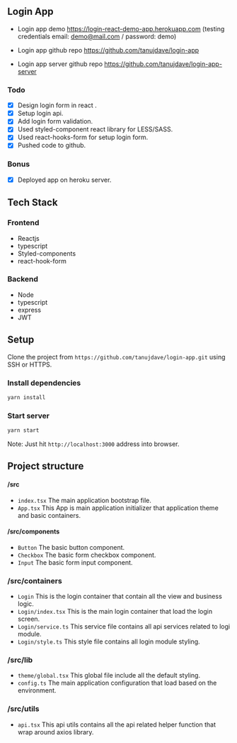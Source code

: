 ## Login App

- Login app demo https://login-react-demo-app.herokuapp.com (testing credentials email: demo@mail.com / password: demo)

- Login app github repo https://github.com/tanujdave/login-app

- Login app server github repo https://github.com/tanujdave/login-app-server


### Todo

- [x] Design login form in react .
- [x] Setup login api.
- [x] Add login form validation.
- [x] Used styled-component react library for LESS/SASS.
- [x] Used react-hooks-form for setup login form.
- [x] Pushed code to github.

### Bonus

- [x] Deployed app on heroku server.

## Tech Stack

### Frontend
- Reactjs
- typescript
- Styled-components
- react-hook-form
### Backend
- Node
- typescript
- express
- JWT

## Setup

Clone the project from `https://github.com/tanujdave/login-app.git` using SSH or HTTPS.

### **Install dependencies**
```sh
yarn install
```

### **Start server**
```sh
yarn start
```

Note: Just hit `http://localhost:3000` address into browser.


## Project structure
#### **/src**
- `index.tsx` The main application bootstrap file.
- `App.tsx` This App is main application initializer that application theme and basic containers.

#### **/src/components**
- `Button` The basic button component.
- `Checkbox` The basic form checkbox component.
- `Input` The basic form input component.

### **/src/containers**
- `Login` This is the login container that contain all the view and business logic.
- `Login/index.tsx` This is the main login container that load the login screen.
- `Login/service.ts` This service file contains all api services related to logi module.
- `Login/style.ts` This style file contains all login module styling.

### **/src/lib**
 - `theme/global.tsx` This global file include all the default styling.
 - `config.ts` The main application configuration that load based on the environment.

### **/src/utils**
- `api.tsx` This api utils contains all the api related helper function that wrap around axios library.